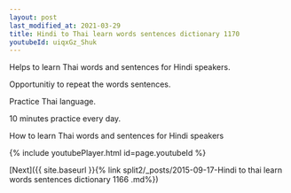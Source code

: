 ```yaml
---
layout: post
last_modified_at: 2021-03-29
title: Hindi to Thai learn words sentences dictionary 1170 
youtubeId: uiqxGz_Shuk
---
```

 
 
Helps to learn Thai words and sentences for Hindi speakers.

Opportunitiy to repeat the words sentences. 

Practice Thai language. 
 
10 minutes practice every day. 
 
How to learn Thai words and sentences for Hindi speakers 
 
{% include youtubePlayer.html id=page.youtubeId %}
 
 
[Next]({{ site.baseurl }}{% link  split2/_posts/2015-09-17-Hindi to thai learn words sentences dictionary 1166 .md%})
 
